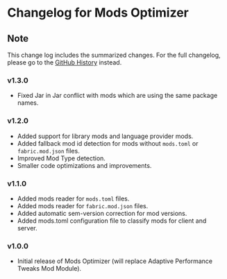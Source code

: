 # Changelog for Mods Optimizer

## Note

This change log includes the summarized changes.
For the full changelog, please go to the [GitHub History][history] instead.

### v1.3.0

- Fixed Jar in Jar conflict with mods which are using the same package names.

### v1.2.0

- Added support for library mods and language provider mods.
- Added fallback mod id detection for mods without `mods.toml` or `fabric.mod.json` files.
- Improved Mod Type detection.
- Smaller code optimizations and improvements.

### v1.1.0

- Added mods reader for `mods.toml` files.
- Added mods reader for `fabric.mod.json` files.
- Added automatic sem-version correction for mod versions.
- Added mods.toml configuration file to classify mods for client and server.

### v1.0.0

- Initial release of Mods Optimizer (will replace Adaptive Performance Tweaks Mod Module).

[history]: https://github.com/MarkusBordihn/BOs-Mods-Optimizer/commits/main
